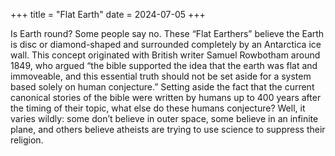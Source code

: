 +++
title = "Flat Earth"
date = 2024-07-05
+++

Is Earth round? Some people say no. These “Flat Earthers” believe the Earth is disc or diamond-shaped and surrounded completely by an Antarctica ice wall. This concept originated with British writer Samuel Rowbotham around 1849, who argued “the bible supported the idea that the earth was flat and immoveable, and this essential truth should not be set aside for a system based solely on human conjecture.” Setting aside the fact that the current canonical stories of the bible were written by humans up to 400 years after the timing of their topic, what else do these humans conjecture? Well, it varies wildly: some don’t believe in outer space, some believe in an infinite plane, and others believe atheists are trying to use science to suppress their religion. 

